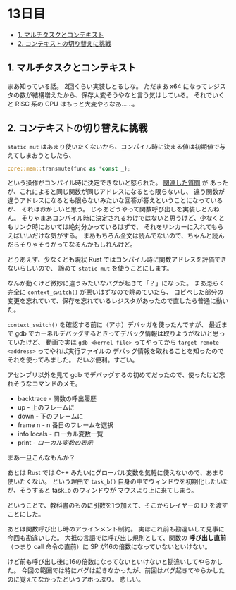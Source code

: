 # 13日目

<!-- mtoc-start -->

- [1. マルチタスクとコンテキスト](#1-マルチタスクとコンテキスト)
- [2. コンテキストの切り替えに挑戦](#2-コンテキストの切り替えに挑戦)

<!-- mtoc-end -->

## 1. マルチタスクとコンテキスト

まあ知っている話。
2回くらい実装しとるしな。
ただまあ x64 になってレジスタの数が結構増えたから、保存大変そうやなと言う気はしている。
それでいくと RISC 系の CPU はもっと大変やろなあ……。

## 2. コンテキストの切り替えに挑戦

`static mut` はあまり使いたくないから、コンパイル時に決まる値は初期値で与えてしまおうとしたら、

```rs
core::mem::transmute(func as *const _);
```

という操作がコンパイル時に決定できないと怒られた。
[関連した質問](https://users.rust-lang.org/t/function-pointers-as-const-generic-parameters-for-ffi/95510) が
あったが、これによると同じ関数が同じアドレスになるとも限らないし、
違う関数が違うアドレスになるとも限らないみたいな回答が答えということになっているが、
それはおかしいと思う。
じゃあどうやって関数呼び出しを実装しとんねん。
そりゃまあコンパイル時に決定されるわけではないと思うけど、少なくともリンク時においては絶対分かっているはずで、
それをリンカーに入れてもらえばいいだけな気がする。
まあもちろん全文は読んでないので、ちゃんと読んだらそりゃそうかってなるんかもしれんけど。

とりあえず、少なくとも現状 Rust ではコンパイル時に関数アドレスを評価できないらしいので、
諦めて `static mut` を使うことにします。

なんか動くけど微妙に違うみたいなバグが起きて「？」になった。
まあ恐らく完全に `context_switch()` が悪いはずなので眺めていたら、
コピペした部分の変更を忘れていて、保存を忘れているレジスタがあったので直したら普通に動いた。

`context_switch()` を確認する前に（アホ）デバッガを使ったんですが、
最近まで gdb でカーネルデバッグするときってデバッグ情報は取りようがないと思っていたけど、
動画で実は `gdb <kernel file>` ってやってから `target remote <address>` ってやれば実行ファイルの
デバッグ情報を取れることを知ったのでそれを使ってみました。
だいぶ便利。すごい。

アセンブリ以外を見て gdb でデバッグするの初めてだったので、使ったけど忘れそうなコマンドのメモ。

- backtrace - 関数の呼出履歴
- up - 上のフレームに
- down - 下のフレームに
- frame n - n 番目のフレームを選択
- info locals - ローカル変数一覧
- print <var> - ローカル変数の表示

まあ一旦こんなもんか？

あとは Rust では C++ みたいにグローバル変数を気軽に使えないので、あまり使いたくない。
という理由で `task_b()` 自身の中でウィンドウを初期化したいたが、そうすると task_b のウィンドウが
マウスより上に来てしまう。

ということで、教科書のものに引数を1つ加えて、そこからレイヤーの ID を渡すことにした。

あとは関数呼び出し時のアラインメント制約。
実はこれ前も勘違いして見事に今回も勘違いした。
大抵の言語では呼び出し規則として、関数の **呼び出し直前**（つまり call 命令の直前）に
SP が16の倍数になっていないといけない。

けど前も呼び出し後に16の倍数になってないといけないと勘違いしてやらかした。
今回の範囲では特にバグは起きなかったが、前回はバグ起きてやらかしたのに覚えてなかったというアホっぷり。
悲しい。
